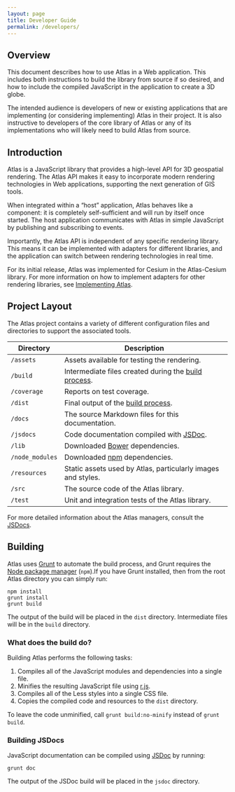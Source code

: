 ```yaml
---
layout: page
title: Developer Guide
permalink: /developers/
---
```


## Overview

This document describes how to use Atlas in a Web application. This includes both instructions to
build the library from source if so desired, and how to include the compiled JavaScript in the
application to create a 3D globe.

The intended audience is developers of new or existing applications that are implementing (or
considering implementing) Atlas in their project. It is also instructive to developers of the core
library of Atlas or any of its implementations who will likely need to build Atlas from source.

## Introduction

Atlas is a JavaScript library that provides a high-level API for 3D geospatial rendering. The Atlas
API makes it easy to incorporate modern rendering technologies in Web applications, supporting the
next generation of GIS tools.

When integrated within a “host” application, Atlas behaves like a component: it is completely
self-sufficient and will run by itself once started. The host application communicates with Atlas in
simple JavaScript by publishing and subscribing to events.

Importantly, the Atlas API is independent of any specific rendering library. This means it can be
implemented with adapters for different libraries, and the application can switch between rendering
technologies in real time.

For its initial release, Atlas was implemented for Cesium in the Atlas-Cesium library. For more
information on how to implement adapters for other rendering libraries, see [Implementing
Atlas](implementing).

## Project Layout

The Atlas project contains a variety of different configuration files and directories to support the
associated tools.

   Directory    |                Description
--------------- | ------------------------------------------
`/assets`       | Assets available for testing the rendering.
`/build`        | Intermediate files created during the [build process](#building).
`/coverage`     | Reports on test coverage.
`/dist`         | Final output of the [build process](#building).
`/docs`         | The source Markdown files for this documentation.
`/jsdocs`       | Code documentation compiled with [JSDoc][jsdoc].
`/lib`          | Downloaded [Bower][bower] dependencies.
`/node_modules` | Downloaded [npm][npm] dependencies.
`/resources`    | Static assets used by Atlas, particularly images and styles.
`/src`          | The source code of the Atlas library.
`/test`         | Unit and integration tests of the Atlas library.

For more detailed information about the Atlas managers, consult the [JSDocs][atlas-jsdocs].


## Building

Atlas uses [Grunt][grunt] to automate the build process, and Grunt requires the [Node package
manager][npm] (`npm`).If you have Grunt installed, then from the root Atlas directory you can simply
run:

    npm install
    grunt install
    grunt build

The output of the build will be placed in the `dist` directory. Intermediate files will be in the
`build` directory.

### What does the build do?

Building Atlas performs the following tasks:

1. Compiles all of the JavaScript modules and dependencies into a single file.
2. Minifies the resulting JavaScript file using [r.js][rjs].
3. Compiles all of the Less styles into a single CSS file.
4. Copies the compiled code and resources to the `dist` directory.

To leave the code unminified, call `grunt build:no-minify` instead of `grunt build`.

### Building JSDocs

JavaScript documentation can be compiled using [JSDoc][jsdoc] by running:

    grunt doc

The output of the JSDoc build will be placed in the `jsdoc` directory.


[grunt]: http://gruntjs.com/
[npm]: https://www.npmjs.org/
[rjs]: http://requirejs.org/docs/optimization.html
[jsdoc]: http://usejsdoc.org/
[bower]: http://bower.io/
[atlas-jsdocs]: http://jsdocs.atlas.urbanetic.net/
